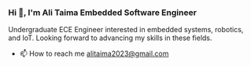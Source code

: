 ### Hi  👋, I'm Ali Taima Embedded Software Engineer
Undergraduate ECE Engineer interested in embedded systems, robotics, and IoT. Looking forward to advancing my skills in these fields.
- 📫 How to reach me alitaima2023@gmail.com


<!--
- 📄 to know about my experiences https://drive.google.com/file/d/1TRr-93AnNJKPVww_07Q4eWaLACXCf45e/view?usp=sharing
**AliTaima/AliTaima** is a ✨ _special_ ✨ repository because its `README.md` (this file) appears on your GitHub profile.

Here are some ideas to get you started:

- 🔭 I’m currently working on ...
- 🌱 I’m currently learning ...
- 👯 I’m looking to collaborate on ...
- 🤔 I’m looking for help with ...
- 💬 Ask me about ...
- 📫 How to reach me: ...
- 😄 Pronouns: ...
- ⚡ Fun fact: ...
-->
